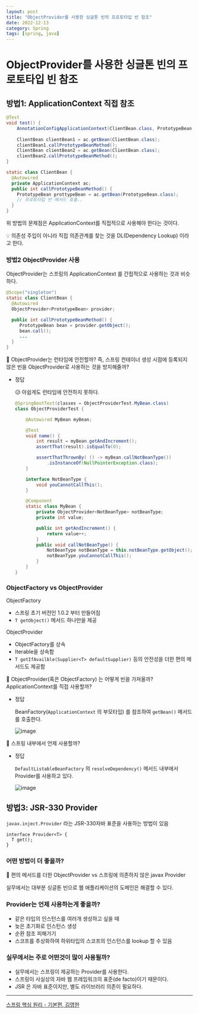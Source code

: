 ```yaml
---
layout: post
title: "ObjectProvider를 사용한 싱글톤 빈의 프로토타입 빈 참조"
date: 2022-12-13
category: Spring
tags: [spring, java]
---
```

# ObjectProvider를 사용한 싱글톤 빈의 프로토타입 빈 참조

## 방법1: ApplicationContext 직접 참조

```java
@Test
void test() {
	AnnotationConfigApplicationContext(ClientBean.class, PrototypeBean.class);
	
	ClientBean clientBean1 = ac.getBean(ClientBean.class);
	clientBean1.callPrototypeBeanMethod();
	ClientBean clientBean2 = ac.getBean(ClientBean.class);
	clientBean2.callPrototypeBeanMethod();
}

static class ClientBean {
  @Autowired
  private ApplicationContext ac;
  public int callPrototypeBeanMethod() {
    PrototypeBean prottypeBean = ac.getBean(PrototypeBean.class);
    // 프로토타입 빈 메서드 호출..
  }
}
```

위 방법의 문제점은 ApplicationContext를 직접적으로 사용해야 한다는 것이다.

💡 의존성 주입이 아니라 직접 의존관계를 찾는 것을 DL(Dependency Lookup) 이라고 한다.

### 방법2 ObjectProvider<T> 사용

ObjectProvider는 스프링의 ApplicationContext 를 간접적으로 사용하는 것과 비슷하다.

```java
@Scope("singleton")
static class ClientBean {
  @Autowired
  ObjectProvider<PrototypeBean> provider;

  public int callPrototypeBeanMethod() {
     PrototypeBean bean = provider.getObject();
     bean.call();
     ...
  }
}
```

🤔 ObjectProvider는 런타임에 안전할까? 
즉, 스프링 컨테이너 생성 시점에 등록되지 않은 빈을 ObjectProvider로 사용하는 것을 방지해줄까?

- 정답
    
    😥 아쉽게도 런타임에 안전하지 못하다.
    
    ```java
    @SpringBootTest(classes = ObjectProviderTest.MyBean.class)
    class ObjectProviderTest {
    
    	@Autowired MyBean myBean;
    
    	@Test
    	void name() {
    		int result = myBean.getAndIncrement();
    		assertThat(result).isEqualTo(0);
    
    		assertThatThrownBy( () -> myBean.callNotBeanType())
    			.isInstanceOf(NullPointerException.class);
    	}
    
    	interface NotBeanType {
    		void youCannotCallThis();
    	}
    
    	@Component
    	static class MyBean {
    		private ObjectProvider<NotBeanType> notBeanType;
    		private int value;
    
    		public int getAndIncrement() {
    			return value++;
    		}
    		public void callNotBeanType() {
    			NotBeanType notBeanType = this.notBeanType.getObject();
    			notBeanType.youCannotCallThis();
    		}
    	}
    }
    ```
    

### ObjectFactory vs ObjectProvider

ObjectFactory<interface>

- 스프링 초기 버전인 1.0.2 부터 만들어짐
- `T getObject()` 메서드 하나만을 제공

ObjectProvider<interface>

- ObjectFactory를 상속
- Iterable을 상속함
- `T getIfAvailble(Supplier<T> defaultSupplier)` 등의 안전성을 더한 편의 메서드도 제공함

🤔 ObjectProvider(혹은 ObjectFactory) 는 어떻게 빈을 가져올까? ApplicationContext를 직접 사용할까?

- 정답
    
    
    BeanFactory(`ApplicationContext` 의 부모타입) 를 참조하여 `getBean()` 메서드를 호출한다.
    
    ![image](https://user-images.githubusercontent.com/37852769/207189489-324057b9-1ecc-4123-85f8-6b31c6951e30.png)
    

🤔 스프링 내부에서 언제 사용할까?

- 정답
    
    `DefaultListableBeanFactory` 의 `resolveDependency()` 메서드 내부에서 Provider를 사용하고 있다.
    
    ![image](https://user-images.githubusercontent.com/37852769/207189647-e790b39b-c76d-44d1-8b97-eedb6fbe6498.png)
    

## 방법3: JSR-330 Provider

`javax.inject.Provider` 라는 JSR-330자바 표준을 사용하는 방법이 있음

```
interface Provider<T> {
  T get();
}
```

### 어떤 방법이 더 좋을까?

🥊 편의 메서드를 더한 ObjectProvider vs 스프링에 의존하지 않은 javax Provider

실무에서는 대부분 싱글톤 빈으로 웹 애플리케이션의 도메인은 해결할 수 있다.

### Provider는 언제 사용하는게 좋을까?

- 같은 타입의 인스턴스를 여러개 생성하고 싶을 때
- 늦은 초기화로 인스턴스 생성
- 순환 참조 피해가기
- 스코프를 추상화하여 하위타입의 스코프의 인스턴스를 lookup 할 수 있음

### 실무에서는 주로 어떤것이 많이 사용될까?

- 실무에서는 스프링이 제공하는 Provider를 사용한다.
- 스프링이 사실상의 자바 웹 프레임워크의 표준(de facto)이기 때문이다.
- JSR 은 자바 표준이지만, 별도 라이브러리 의존이 필요하다.
	
---

[스프링 핵심 원리 - 기본편, 김영한](https://www.inflearn.com/course/%EC%8A%A4%ED%94%84%EB%A7%81-%ED%95%B5%EC%8B%AC-%EC%9B%90%EB%A6%AC-%EA%B8%B0%EB%B3%B8%ED%8E%B8#curriculum)
